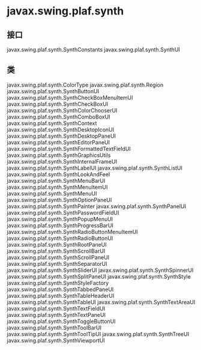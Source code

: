 # javax.swing.plaf.synth

## 接口

javax.swing.plaf.synth.SynthConstants
javax.swing.plaf.synth.SynthUI

## 类

javax.swing.plaf.synth.ColorType
javax.swing.plaf.synth.Region
javax.swing.plaf.synth.SynthButtonUI
javax.swing.plaf.synth.SynthCheckBoxMenuItemUI
javax.swing.plaf.synth.SynthCheckBoxUI
javax.swing.plaf.synth.SynthColorChooserUI
javax.swing.plaf.synth.SynthComboBoxUI
javax.swing.plaf.synth.SynthContext
javax.swing.plaf.synth.SynthDesktopIconUI
javax.swing.plaf.synth.SynthDesktopPaneUI
javax.swing.plaf.synth.SynthEditorPaneUI
javax.swing.plaf.synth.SynthFormattedTextFieldUI
javax.swing.plaf.synth.SynthGraphicsUtils
javax.swing.plaf.synth.SynthInternalFrameUI
javax.swing.plaf.synth.SynthLabelUI
javax.swing.plaf.synth.SynthListUI
javax.swing.plaf.synth.SynthLookAndFeel
javax.swing.plaf.synth.SynthMenuBarUI
javax.swing.plaf.synth.SynthMenuItemUI
javax.swing.plaf.synth.SynthMenuUI
javax.swing.plaf.synth.SynthOptionPaneUI
javax.swing.plaf.synth.SynthPainter
javax.swing.plaf.synth.SynthPanelUI
javax.swing.plaf.synth.SynthPasswordFieldUI
javax.swing.plaf.synth.SynthPopupMenuUI
javax.swing.plaf.synth.SynthProgressBarUI
javax.swing.plaf.synth.SynthRadioButtonMenuItemUI
javax.swing.plaf.synth.SynthRadioButtonUI
javax.swing.plaf.synth.SynthRootPaneUI
javax.swing.plaf.synth.SynthScrollBarUI
javax.swing.plaf.synth.SynthScrollPaneUI
javax.swing.plaf.synth.SynthSeparatorUI
javax.swing.plaf.synth.SynthSliderUI
javax.swing.plaf.synth.SynthSpinnerUI
javax.swing.plaf.synth.SynthSplitPaneUI
javax.swing.plaf.synth.SynthStyle
javax.swing.plaf.synth.SynthStyleFactory
javax.swing.plaf.synth.SynthTabbedPaneUI
javax.swing.plaf.synth.SynthTableHeaderUI
javax.swing.plaf.synth.SynthTableUI
javax.swing.plaf.synth.SynthTextAreaUI
javax.swing.plaf.synth.SynthTextFieldUI
javax.swing.plaf.synth.SynthTextPaneUI
javax.swing.plaf.synth.SynthToggleButtonUI
javax.swing.plaf.synth.SynthToolBarUI
javax.swing.plaf.synth.SynthToolTipUI
javax.swing.plaf.synth.SynthTreeUI
javax.swing.plaf.synth.SynthViewportUI




